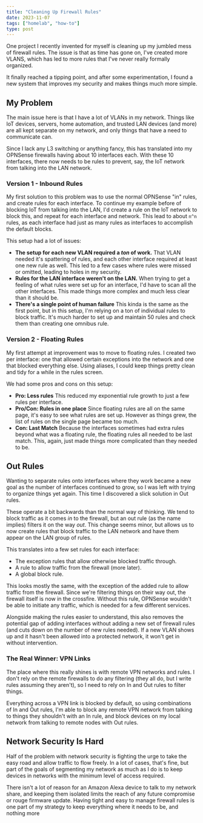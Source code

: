 ```yaml
---
title: "Cleaning Up Firewall Rules"
date: 2023-11-07
tags: ["homelab", "how-to"]
type: post
---
```


One project I recently invented for myself is cleaning up my jumbled mess of
firewall rules.  The issue is that as time has gone on, I've created more VLANS,
which has led to more rules that I've never really formally organized.

It finally reached a tipping point, and after some experimentation, I found a
new system that improves my security and makes things much more simple.

## My Problem

The main issue here is that I have a lot of VLANs in my network.  Things like
IoT devices, servers, home automation, and trusted LAN devices (and more) are
all kept separate on my network, and only things that have a need to communicate
can.

Since I lack any L3 switching or anything fancy, this has translated into my
OPNSense firewalls having about 10 interfaces each.  With these 10 interfaces,
there now needs to be rules to prevent, say, the IoT network from talking into
the LAN network.

### Version 1 - Inbound Rules

My first solution to this problem was to use the normal OPNSense "in" rules, and
create rules for each interface.  To continue my example before of blocking IoT
from talking into the LAN, I'd create a rule on the IoT network to block this,
and repeat for each interface and network.  This lead to about `n^n` rules, as
each interface had just as many rules as interfaces to accomplish the default
blocks.

This setup had a lot of issues:

* **The setup for each new VLAN required a _ton_ of work.**  That VLAN needed
  it's spattering of rules, and each other interface required at least one new
  rule as well.  This led to a few cases where rules were missed or omitted,
  leading to holes in my security.
* **Rules for the LAN interface weren't on the LAN.**  When trying to get a
  feeling of what rules were set up for an interface, I'd have to scan all the
  other interfaces.  This made things more complex and much less clear than it
  should be.
* **There's a single point of human failure** This kinda is the same as the
  first point, but in this setup, I'm relying on a ton of individual rules to
  block traffic.  It's much harder to set up and maintain 50 rules and check
  them than creating one omnibus rule.

### Version 2 - Floating Rules

My first attempt at improvement was to move to floating rules.  I created two
per interface: one that allowed certain exceptions into the network and one that
blocked everything else.  Using aliases, I could keep things pretty clean and
tidy for a while in the rules screen.

We had some pros and cons on this setup:

* **Pro: Less rules**  This reduced my exponential rule growth to just a few
  rules per interface.
* **Pro/Con: Rules in one place** Since floating rules are all on the same page,
  it's easy to see what rules are set up.  However as things grew, the list of
  rules on the single page became too much.
* **Con: Last Match** Because the interfaces sometimes had extra rules beyond
  what was a floating rule, the floating rules all needed to be last match.
  This, again, just made things more complicated than they needed to be.

## Out Rules

Wanting to separate rules onto interfaces where they work became a new goal as
the number of interfaces continued to grow, so I was left with trying to
organize things yet again.  This time I discovered a slick solution in Out
rules.

These operate a bit backwards than the normal way of thinking.  We tend to block
traffic as it comes _in_ to the firewall, but an out rule (as the name implies)
filters it on the way _out_.  This change seems minor, but allows us to now
create rules that block traffic to the LAN network and have them appear on the
LAN group of rules.

This translates into a few set rules for each interface:

* The exception rules that allow otherwise blocked traffic through.
* A rule to allow traffic from the firewall (more later).
* A global block rule.

This looks mostly the same, with the exception of the added rule to allow
traffic from the firewall.  Since we're filtering things on their way out, the
firewall itself is now in the crossfire.  Without this rule, OPNSense wouldn't
be able to initiate any traffic, which is needed for a few different services.

Alongside making the rules easier to understand, this also removes the potential
gap of adding interfaces without adding a new set of firewall rules (and cuts
down on the number of new rules needed).  If a new VLAN shows up and it hasn't
been allowed into a protected network, it won't get in without intervention.

### The Real Winner: VPN Links

The place where this really shines is with remote VPN networks and rules.  I
don't rely on the remote firewalls to do any filtering (they all do, but I write
rules assuming they aren't), so I need to rely on In and Out rules to filter
things.

Everything across a VPN link is blocked by default, so using combinations of In
and Out rules, I'm able to block any remote VPN network from talking to things
they shouldn't with an In rule, and block devices on my local network from
talking to remote nodes with Out rules.

## Network Security Is Hard

Half of the problem with network security is fighting the urge to take the easy
road and allow traffic to flow freely.  In a lot of cases, that's fine, but part
of the goals of segmenting my network as much as I do is to keep devices in
networks with the minimum level of access required.

There isn't a lot of reason for an Amazon Alexa device to talk to my network
share, and keeping them isolated limits the reach of any future compromise or
rouge firmware update.  Having tight and easy to manage firewall rules is one
part of my strategy to keep everything where it needs to be, and nothing more